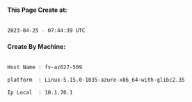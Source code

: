 
   
#### This Page Create at:

```bash

2023-04-25 - 07:44:39 UTC

```

#### Create By Machine:

```bash

Host Name : fv-az627-509

platform  : Linux-5.15.0-1035-azure-x86_64-with-glibc2.35

Ip Local  : 10.1.70.1

```

